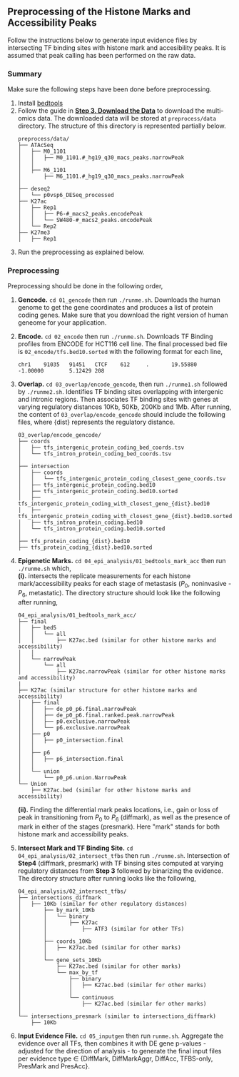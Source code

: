 ## Preprocessing of the Histone Marks and Accessibility Peaks
Follow the instructions below to generate input evidence files by intersecting TF binding sites with histone mark and accesibility peaks.
It is assumed that peak calling has been performed on the raw data.

### Summary
Make sure the following steps have been done before preprocessing.
1. Install [bedtools](https://github.com/sabagh1994/fw-pGENMi/tree/master/README.md#make-venv)
2. Follow the guide in **[Step 3. Download the Data](https://github.com/sabagh1994/fw-pGENMi/blob/master/README.md#download-data)** to download the multi-omics data. The downloaded data will be stored at `preprocess/data` directory. The structure of this directory is represented partially below.
    ```
    preprocess/data/
    ├── ATAcSeq
    │   ├── M0_1101
    │   │   ├── M0_1101.#_hg19_q30_macs_peaks.narrowPeak
    │   │
    │   ├── M6_1101
    │       ├── M6_1101.#_hg19_q30_macs_peaks.narrowPeak
    │
    ├── deseq2
    │   └── p0vsp6_DESeq_processed
    ├── K27ac
    │   ├── Rep1
    │   │   ├── P6-#_macs2_peaks.encodePeak
    │   │   └── SW480-#_macs2_peaks.encodePeak
    │   └── Rep2
    ├── K27me3
    │   ├── Rep1
    ```
3. Run the preprocessing as explained below. 

### Preprocessing
Preprocessing should be done in the following order,
1. **Gencode.** `cd 01_gencode` then run `./runme.sh`. Downloads the human genome to get the gene coordinates and produces a list of protein coding genes. Make sure that you download the right version of human geneome for your application.
2. **Encode.** `cd 02_encode` then run `./runme.sh`. Downloads TF Binding profiles from ENCODE for HCT116 cell line. The final processed bed file is `02_encode/tfs.bed10.sorted` with the following format for each line,
   ```
   chr1    91035   91451   CTCF    612     .       19.55880        -1.00000        5.12429 208
   ```
3. **Overlap.** `cd 03_overlap/encode_gencode`, then run `./runme1.sh` followed by `./runme2.sh`. Identifies TF binding sites overlapping with intergenic and intronic regions. Then associates TF binding sites with genes at varying regulatory distances 10Kb, 50Kb, 200Kb and 1Mb.
After running, the content of `03_overlap/encode_gencode` should include the following files, where {dist} represents the regulatory distance.
    ```
    03_overlap/encode_gencode/
    ├── coords
    │   ├── tfs_intergenic_protein_coding_bed_coords.tsv
    │   └── tfs_intron_protein_coding_bed_coords.tsv
    │
    ├── intersection
    │   ├── coords
    │   │   └── tfs_intergenic_protein_coding_closest_gene_coords.tsv
    │   ├── tfs_intergenic_protein_coding.bed10
    │   ├── tfs_intergenic_protein_coding.bed10.sorted
    │   ├── tfs_intergenic_protein_coding_with_closest_gene_{dist}.bed10
    │   ├── tfs_intergenic_protein_coding_with_closest_gene_{dist}.bed10.sorted
    │   ├── tfs_intron_protein_coding.bed10
    │   └── tfs_intron_protein_coding.bed10.sorted
    │ 
    ├── tfs_protein_coding_{dist}.bed10
    ├── tfs_protein_coding_{dist}.bed10.sorted
    
    ```

4. **Epigenetic Marks.** `cd 04_epi_analysis/01_bedtools_mark_acc` then run `./runme.sh` which,\
   **(i).** intersects the replicate measurements for each histone mark/accessibility peaks for each stage of metastasis ($P_0$, noninvasive - $P_6$, metastatic). The directory structure should look like the following after running,

    ```
    04_epi_analysis/01_bedtools_mark_acc/
    ├── final
    │   ├── bed5
    │   │   └── all
    │   │       ├── K27ac.bed (similar for other histone marks and accessibility)
    │   │       
    │   └── narrowPeak
    │       └── all
    │           ├── K27ac.narrowPeak (similar for other histone marks and accessibility)
    |
    ├── K27ac (similar structure for other histone marks and accessibility)
    │   ├── final
    │   │   ├── de_p0_p6.final.narrowPeak
    │   │   ├── de_p0_p6.final.ranked.peak.narrowPeak
    │   │   ├── p0.exclusive.narrowPeak
    │   │   └── p6.exclusive.narrowPeak
    │   ├── p0
    │   │   ├── p0_intersection.final
    │   │
    │   ├── p6
    │   │   ├── p6_intersection.final
    │   │
    │   └── union
    │       └── p0_p6.union.NarrowPeak
    └── Union
        ├── K27ac.bed (similar for other histone marks and accessibility)
    
    ```

   
   **(ii).** Finding the differential mark peaks locations, i.e., gain or loss of peak in transitioning from $P_0$ to $P_6$ (diffmark), as well as the
      presence of mark in either of the stages (presmark). Here "mark" stands for both histone mark and accessibility peaks.
   
5. **Intersect Mark and TF Binding Site.** `cd 04_epi_analysis/02_intersect_tfbs` then run `./runme.sh`. Intersection of **Step4** (diffmark, presmark) with TF binsing sites computed at varying regulatory distances from **Step 3** followed by binarizing the evidence. The directory structure after running looks like the following,
    ```
    04_epi_analysis/02_intersect_tfbs/
    ├── intersections_diffmark
    │   ├── 10Kb (similar for other regulatory distances)
    │       ├── by_mark_10Kb
    │       │   └── binary
    │       │       ├── K27ac
    │       │           ├── ATF3 (similar for other TFs)
    │       │ 
    │       ├── coords_10Kb
    │       │   ├── K27ac.bed (similar for other marks)
    │       │ 
    │       └── gene_sets_10Kb
    │           ├── K27ac.bed (similar for other marks)
    │           └── max_by_tf
    │               ├── binary
    │               │   ├── K27ac.bed (similar for other marks)
    │               │   
    │               └── continuous
    │                   ├── K27ac.bed (similar for other marks)
    │   
    └── intersections_presmark (similar to intersections_diffmark)
        ├── 10Kb
    
    ```

6. **Input Evidence File.** `cd 05_inputgen` then run `runme.sh`. Aggregate the evidence over all TFs, then combines it with DE gene p-values - adjusted for the direction of analysis - to generate the final input files per evidence type $\in$ {DiffMark, DiffMarkAggr, DiffAcc, TFBS-only, PresMark and PresAcc}.
